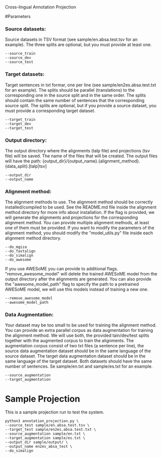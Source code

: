 Cross-lingual Annotation Projection 

#Parameters

### Source datasets:
Source datasets in TSV format (see sample/en.absa.test.tsv for an example). 
The three splits are optional, but you must provide at least one.
````commandline
--source_train
--source_dev
--source_test
````

### Target datasets:
Target sentences in txt formar, one per line (see sample/en2es.absa.test.txt for an example).
The splits should be parallel (translations) to the corresponding one in the source split and in the same order. 
The splits should contain the same number of sentences that the corresponding source split. 
The splits are optional, but if you provide a source dataset, you must provide a corresponding target dataset.
````commandline
--target_train
--target_dev
--target_test
````

### Output directory:
The output directory where the alignments (talp file) and projections (tsv file) will be saved.
The name of the files that will be created. 
The output files will have the path: {output_dir}/{output_name}.{alignment_method}.{data_split}.[talp|tsv]
````commandline
--output_dir
--output_name
````

### Alignment method:
The alignment methods to use. The alignment method should be correctly installed/compiled to be used. 
See the README.md file inside the alignment method directory for more info about installation.
If the flag is provided, we will generate the alignments and projections for the corresponding alignment method.
You can provide multiple alignment methods, at least one of them must be provided.
If you want to modify the parameters of the alignment method, you should modify the
"model_utils.py" file inside each alignment method directory.
````commandline
--do_mgiza
--do_fastalign
--do_simalign
--do_awesome
````
If you use AWESoME you can provide to additional flags. "remove_awesome_model" will delete the trained 
AWESoME model from the output directory after the alignments are generated. You can also provide the "awesome_model_path"
flag to specify the path to a pretrained AWESoME model, we will use this models instead of training a new one.
````commandline
--remove_awesome_model
--awesome_model_path
````

### Data Augmentation:
Your dataset may be too small to be used for training the alignment method. You can 
provide an extra parallel corpus as data augmentation for training the alignment method. We will
use both, the provided tain/dev/test splits together with the augmented corpus to train the alignments.
The augmentation corpus consist of two txt files (a sentence per line), the source data augmentation dataset
should be in the same language of the source dataset. The target data augmentation dataset should be in the same
language of the target dataset. Both datasets should have the same number of sentences. Se sample/en.txt and 
sample/es.txt for an example.

````commandline
--source_augmentation
--target_augmentation
````



# Sample Projection
This is a sample projection run to test the system.
````commandline
python3 annotation_projection.py \
--source_test sample/en.absa.test.tsv \
--target_test sample/en2es.absa.test.txt \
--source_augmentation sample/en.txt \
--target_augmentation sample/es.txt \
--output_dir sample/output/ \
--output_name en2es_absa_test \
--do_simalign 
````
